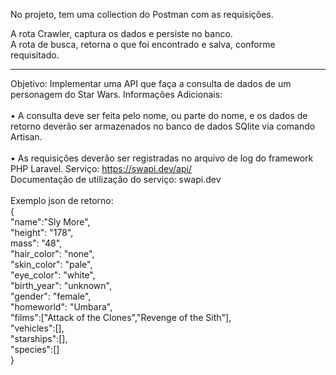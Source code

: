 No projeto, tem uma collection do Postman com as requisições. <br/>

A rota Crawler, captura os dados e persiste no banco. <br/>
A rota de busca, retorna o que foi encontrado e salva, conforme requisitado. <br/>

------------------

Objetivo: Implementar uma API que faça a consulta de dados de um personagem do Star Wars.
Informações Adicionais:
<br/>
<br/>
• A consulta deve ser feita pelo nome, ou parte do nome, e os dados de retorno deverão ser
armazenados no banco de dados SQlite via comando Artisan.
<br/>
<br/>
• As requisições deverão ser registradas no arquivo de log do framework PHP Laravel.
Serviço: https://swapi.dev/api/
<br/>
Documentação de utilização do serviço: swapi.dev
<br/>
<br/>
Exemplo json de retorno: <br/>
{<br/>
"name":"Sly More",<br/>
"height": "178",<br/>
mass": "48",<br/>
"hair_color": "none",<br/>
"skin_color": "pale",<br/>
"eye_color": "white",<br/>
"birth_year": "unknown",<br/>
"gender": "female",<br/>
"homeworld": "Umbara",<br/>
"films":["Attack of the Clones","Revenge of the Sith"],<br/>
"vehicles":[],<br/>
"starships":[],<br/>
"species":[]<br/>
}

